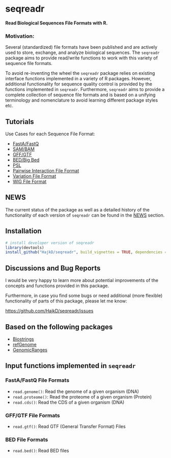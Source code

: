 # seqreadr

__Read Biological Sequences File Formats with R.__

### Motivation:

Several (standardized) file formats have been published and are actively used
to store, exchange, and analyze biological sequences. The `seqreadr` package
aims to provide read/write functions to work with this variety of sequence file formats.

To avoid re-inventing the wheel the `seqreadr` package relies on existing interface functions implemented in a variety of R packages. However, additional functionality for
sequence quality control is provided by the functions implemented in `seqreadr`.
Furthermore, `seqreadr` aims to provide a complete collection of sequence file formats and is based on a unifying terminology and nomenclature to avoid learning different package styles etc.


## Tutorials

Use Cases for each Sequence File Format:

* [FastA/FastQ](https://github.com/HajkD/seqreadr/blob/master/vignettes/FastA.Rmd)
* [SAM/BAM](https://github.com/HajkD/seqreadr/blob/master/vignettes/SAM.Rmd)
* [GFF/GTF]()
* [BED/Big Bed]()
* [PSL]()
* [Pairwise Interaction File Format]()
* [Variation File Format]()
* [WIG File Format]()

## NEWS

The current status of the package as well as a detailed history of the functionality of each version of `seqreadr` can be found in the [NEWS](NEWS.md) section.

## Installation

```r
# install developer version of seqreadr
library(devtools)
install_github("HajkD/seqreadr", build_vignettes = TRUE, dependencies = TRUE)
```

## Discussions and Bug Reports

I would be very happy to learn more about potential improvements of the concepts and functions provided in this package.

Furthermore, in case you find some bugs or need additional (more flexible) functionality of parts of this package, please let me know:

https://github.com/HajkD/seqreadr/issues

## Based on the following packages

* [Biostrings](http://bioconductor.org/packages/release/bioc/html/Biostrings.html)
* [refGenome](https://cran.r-project.org/web/packages/refGenome/index.html)
* [GenomicRanges](http://bioconductor.org/packages/release/bioc/html/GenomicRanges.html)

## Input functions implemented in `seqreadr` 

### FastA/FastQ File Formats

* `read.genome()`: Read the genome of a given organism (DNA)
* `read.proteome()`: Read the proteome of a given organism (Protein)
* `read.cds()`: Read the CDS of a given organism (DNA)

### GFF/GTF File Formats

* `read.gtf()`: Read GTF (General Transfer Format) Files


### BED File Formats

* `read.bed()`: Read BED files

